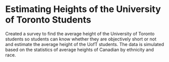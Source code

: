 # Estimating Heights of the University of Toronto Students
Created a survey to find the average height of the University of Toronto students so students can know whether they are objectively short or not and estimate the average height of the UofT students. The data is simulated based on the statistics of average heights of Canadian by ethnicity and race.
